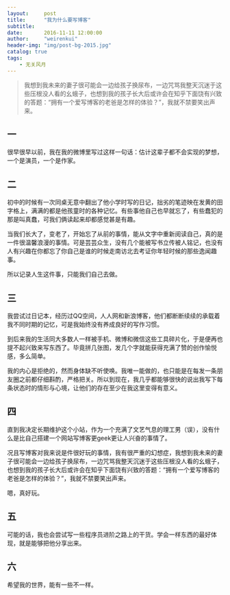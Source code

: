 ```yaml
---
layout:     post
title:      "我为什么要写博客"
subtitle:   
date:       2016-11-11 12:00:00
author:     "weirenkui"
header-img: "img/post-bg-2015.jpg"
catalog: true
tags:
    - 无关风月
---
```

>我想到我未来的妻子很可能会一边给孩子换尿布，一边咒骂我整天沉迷于这些压根没人看的幺蛾子，也想到我的孩子长大后或许会在知乎下面饶有兴致的答题：“拥有一个爱写博客的老爸是怎样的体验？”，我就不禁要笑出声来。

## 一

很早很早以前，我在我的微博里写过这样一句话：估计这辈子都不会实现的梦想，一个是演员，一个是作家。

## 二

初中的时候有一次同桌无意中翻出了他小学时写的日记，拙劣的笔迹映在发黄的田字格上，满满的都是他孩童时的各种记忆。有些事他自己也早就忘了，有些蠢犯的那是叫真蠢，可我们俩读起来却都感觉甚是有趣。

当我们长大了，变老了，开始忘了从前的事情，能从文字中重新阅读自己，真的是一件很温馨浪漫的事情。可是芸芸众生，没有几个能被写书立传被人铭记，也没有人有兴趣在你都忘了你自己是谁的时候走南访北去考证你年轻时候的那些逸闻趣事。

所以记录人生这件事，只能我们自己去做。

## 三

我尝试过日记本，经历过QQ空间，人人网和新浪博客，他们都断断续续的承载着我不同时期的记忆，可是我始终没有养成良好的写作习惯。

到后来我的生活同大多数人一样被手机、微博和微信这些工具碎片化，于是便再也提不起兴致来写东西了。毕竟拼几张图，发几个字就能获得充满了赞的创作愉悦感，多么简单。

我的内心是拒绝的，然而身体缺不听使唤。我唯一能做的，也只能是在每发一条朋友圈之前都仔细斟酌，严格把关。所以到现在，我几乎都能够很快的说出我写下每条状态时的情形与心境，让他们的存在至少在我这里变得有意义。

## 四

直到我决定长期维护这个小站，作为一个充满了文艺气息的理工男（误），没有什么是比自己搭建一个网站写博客更geek更让人兴奋的事情了。

况且写博客对我来说是件很好玩的事情，我有很严重的幻想症，我想到我未来的妻子很可能会一边给孩子换尿布，一边咒骂我整天沉迷于这些压根没人看的幺蛾子，也想到我的孩子长大后或许会在知乎下面饶有兴致的答题：“拥有一个爱写博客的老爸是怎样的体验？”，我就不禁要笑出声来。

嗯，真好玩。

## 五

可能的话，我也会尝试写一些程序员进阶之路上的干货。学会一样东西的最好体现，就是能够把他分享出来。

## 六

希望我的世界，能有一些不一样。
